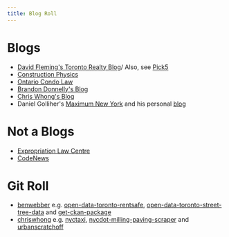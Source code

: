 ```yaml
---
title: Blog Roll
---
```


# Blogs
- [David Fleming's Toronto Realty Blog](https://torontorealtyblog.com/blog/)/ Also, see [Pick5](https://torontorealtyblog.com/pick5/)
- [Construction Physics](https://www.construction-physics.com/)
- [Ontario Condo Law](https://www.ontariocondolaw.com/)
- [Brandon Donnelly's Blog](https://brandondonnelly.com/)
- [Chris Whong's Blog](https://chriswhong.com/)
- Daniel Golliher's [Maximum New York](https://www.maximumnewyork.com/) and his personal [blog](https://blog.danielgolliher.com/)

# Not a Blogs
- [Expropriation Law Centre](https://expropriation.ca/)
- [CodeNews](https://www.codenews.ca/)

# Git Roll
- [benwebber](https://github.com/benwebber) e.g. [open-data-toronto-rentsafe](https://github.com/benwebber/open-data-toronto-rentsafe), [open-data-toronto-street-tree-data](https://github.com/benwebber/open-data-toronto-street-tree-data) and [get-ckan-package](https://github.com/benwebber/get-ckan-package)
- [chriswhong](https://github.com/chriswhong) e.g. [nyctaxi](https://github.com/chriswhong/nyctaxi), [nycdot-milling-paving-scraper](https://github.com/chriswhong/nycdot-milling-paving-scraper) and [urbanscratchoff](https://github.com/chriswhong/urbanscratchoff)